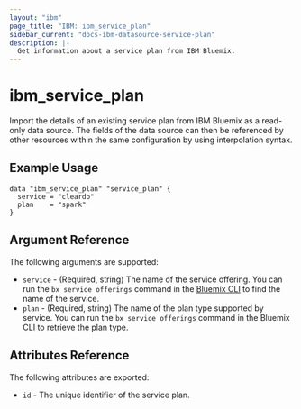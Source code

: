 ```yaml
---
layout: "ibm"
page_title: "IBM: ibm_service_plan"
sidebar_current: "docs-ibm-datasource-service-plan"
description: |-
  Get information about a service plan from IBM Bluemix.
---
```


# ibm\_service_plan

Import the details of an existing service plan from IBM Bluemix as a read-only data source. The fields of the data source can then be referenced by other resources within the same configuration by using interpolation syntax. 

## Example Usage

```hcl
data "ibm_service_plan" "service_plan" {
  service = "cleardb"
  plan    = "spark"
}
```

## Argument Reference

The following arguments are supported:

* `service` - (Required, string) The name of the service offering. You can run the `bx service offerings` command in the [Bluemix CLI](https://console.ng.bluemix.net/docs/cli/reference/bluemix_cli/index.html#getting-started) to find the name of the service.
* `plan` - (Required, string) The name of the plan type supported by service. You can run the `bx service offerings` command in the Bluemix CLI to retrieve the plan type.

## Attributes Reference

The following attributes are exported:

* `id` - The unique identifier of the service plan.  
